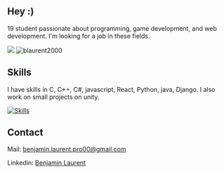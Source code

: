 ## Hey :)

19 student passionate about programming, game development, and web development. I'm looking for a job in these fields.

<p align="left">  
<img src ="https://badge.mediaplus.ma/darkblue/blaurent?1337Badge=off&UM6P=off">
  <img src="https://github-readme-stats.vercel.app/api/top-langs?username=blaurent2000&show_icons=true&locale=en&layout=compact&theme=github_dark" alt="blaurent2000" />
</p>

## Skills
I have skills in C, C++, C#, javascript, React, Python, java, Django. I also work on small projects on unity.

[![Skills](https://skillicons.dev/icons?i=unity,js,python,django,nodejs,react,c,cpp,cs,java,docker,git,linux,bash,bootstrap,html)](https://skillicons.dev)

## Contact
Mail: benjamin.laurent.pro00@gmail.com

Linkedin: [Benjamin Laurent](https://www.linkedin.com/in/benjamin-laurent-5896ba30b/)
